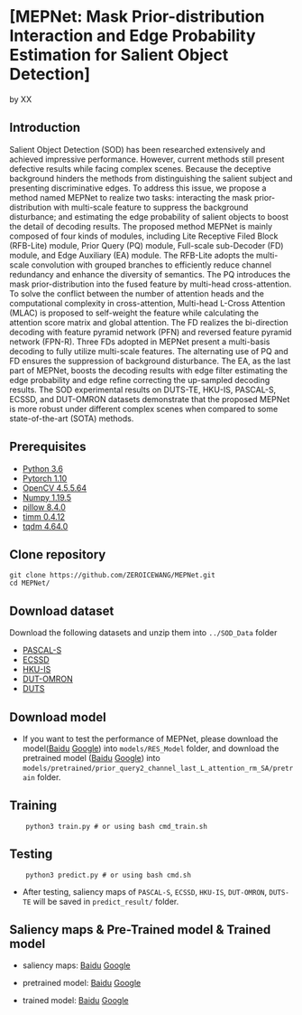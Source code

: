 # [MEPNet: Mask Prior-distribution Interaction and Edge Probability Estimation for Salient Object Detection]

by XX

## Introduction
Salient Object Detection (SOD) has been researched extensively and achieved impressive performance. However, current methods still present defective results while facing complex scenes. Because the deceptive background hinders the methods from distinguishing the salient subject and presenting discriminative edges. To address this issue, we propose a method named MEPNet to realize two tasks: interacting the mask prior-distribution with multi-scale feature to suppress the background disturbance; and estimating the edge probability of salient objects to boost the detail of decoding results. The proposed method MEPNet is mainly composed of four kinds of modules, including Lite Receptive Filed Block (RFB-Lite) module, Prior Query (PQ) module, Full-scale sub-Decoder (FD) module, and Edge Auxiliary (EA) module. The RFB-Lite adopts the multi-scale convolution with grouped branches to efficiently reduce channel redundancy and enhance the diversity of semantics. The PQ introduces the mask prior-distribution into the fused feature by multi-head cross-attention. To solve the conflict between the number of attention heads and the computational complexity in cross-attention, Multi-head L-Cross Attention (MLAC) is proposed to self-weight the feature while calculating the attention score matrix and global attention. The FD realizes the bi-direction decoding with feature pyramid network (PFN) and reversed feature pyramid network (FPN-R). Three FDs adopted in MEPNet present a multi-basis decoding to fully utilize multi-scale features. The alternating use of PQ and FD ensures the suppression of background disturbance. The EA, as the last part of MEPNet, boosts the decoding results with edge filter estimating the edge probability and edge refine correcting the up-sampled decoding results. The SOD experimental results on DUTS-TE, HKU-IS, PASCAL-S, ECSSD, and DUT-OMRON datasets demonstrate that the proposed MEPNet is more robust under different complex scenes when compared to some state-of-the-art (SOTA) methods.


## Prerequisites
- [Python 3.6](https://www.python.org/)
- [Pytorch 1.10](http://pytorch.org/)
- [OpenCV 4.5.5.64](https://opencv.org/)
- [Numpy 1.19.5](https://numpy.org/)
- [pillow 8.4.0](https://pypi.org/project/Pillow/)
- [timm 0.4.12](https://pypi.org/project/timm/0.4.12/)
- [tqdm 4.64.0](https://pypi.org/project/tqdm/4.64.0/)


## Clone repository

```shell
git clone https://github.com/ZEROICEWANG/MEPNet.git
cd MEPNet/
```

## Download dataset

Download the following datasets and unzip them into `../SOD_Data` folder

- [PASCAL-S](http://cbi.gatech.edu/salobj/)
- [ECSSD](http://www.cse.cuhk.edu.hk/leojia/projects/hsaliency/dataset.html)
- [HKU-IS](https://i.cs.hku.hk/~gbli/deep_saliency.html)
- [DUT-OMRON](http://saliencydetection.net/dut-omron/)
- [DUTS](http://saliencydetection.net/duts/)


## Download model

- If you want to test the performance of MEPNet, please download the model([Baidu](https://pan.baidu.com/s/1S_uwKUEUIoRMw-p9Ek28zA?pwd=6jyz) [Google](https://drive.google.com/file/d/1-2gtqk9M3Ex9Ou_YtOSFsQmvPWkcOySg/view?usp=sharing)) into `models/RES_Model` folder, and download the pretrained model ([Baidu](https://pan.baidu.com/s/1Lh-MrKSLU1rG6DL45PiqtQ?pwd=pfvi) [Google](https://drive.google.com/file/d/1Y8d2cSZh71oKd4qQ56TTK_sYvhTIHe8G/view?usp=sharing)) into `models/pretrained/prior_query2_channel_last_L_attention_rm_SA/pretrain` folder.


## Training

```shell
    python3 train.py # or using bash cmd_train.sh
```


## Testing

```shell
    python3 predict.py # or using bash cmd.sh
```
- After testing, saliency maps of `PASCAL-S`, `ECSSD`, `HKU-IS`, `DUT-OMRON`, `DUTS-TE` will be saved in `predict_result/` folder.

## Saliency maps & Pre-Trained model & Trained model
- saliency maps: [Baidu](https://pan.baidu.com/s/1EEqGAK5KU-Frpsvx9GKFDw?pwd=by1m) [Google](https://drive.google.com/file/d/16WoEBpne1mpsa_NEQ1ffFG9v7ZnppqxR/view?usp=sharing)

- pretrained model: [Baidu](https://pan.baidu.com/s/1Lh-MrKSLU1rG6DL45PiqtQ?pwd=pfvi) [Google](https://drive.google.com/file/d/1Y8d2cSZh71oKd4qQ56TTK_sYvhTIHe8G/view?usp=sharing)

- trained model: [Baidu](https://pan.baidu.com/s/1S_uwKUEUIoRMw-p9Ek28zA?pwd=6jyz) [Google](https://drive.google.com/file/d/1-2gtqk9M3Ex9Ou_YtOSFsQmvPWkcOySg/view?usp=sharing)



